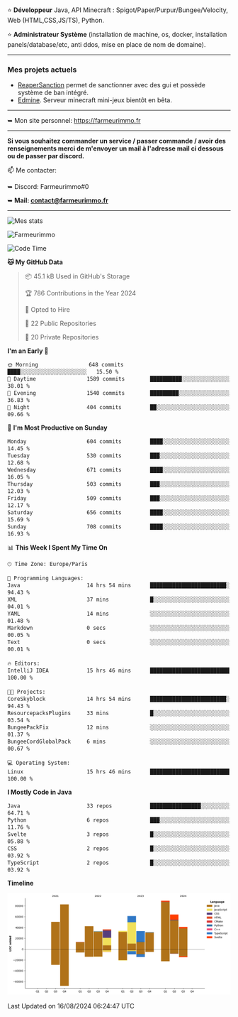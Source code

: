 ⭐ **Développeur** Java, API Minecraft : Spigot/Paper/Purpur/Bungee/Velocity, Web (HTML,CSS,JS/TS), Python.

⭐ **Administrateur Système** (installation de machine, os, docker, installation panels/database/etc, anti ddos, mise en place de nom de domaine).

---

### Mes projets actuels
- [ReaperSanction](https://www.spigotmc.org/resources/reapersanction.89580/) permet de sanctionner avec des gui et possède système de ban intégré.
- [Edmine](https://edmine.net). Serveur minecraft mini-jeux bientôt en bêta.

---

➥ Mon site personnel: https://farmeurimmo.fr

---

**Si vous souhaitez commander un service / passer commande / avoir des renseignements merci de m'envoyer un mail à l'adresse mail ci dessous ou de passer par discord.**

📫 Me contacter:
 
   ➥ Discord: Farmeurimmo#0
   
   ➥ **Mail: contact@farmeurimmo.fr**

---

![Mes stats](https://github-readme-stats.farmeurimmo.fr/api?username=Farmeurimmo&count_private=true&show_icons=true&theme=radical)

<img src="https://komarev.com/ghpvc/?username=Farmeurimmo" alt="Farmeurimmo" />

<!--START_SECTION:waka-->
![Code Time](http://img.shields.io/badge/Code%20Time-1%2C480%20hrs%203%20mins-blue)

**🐱 My GitHub Data** 

> 📦 45.1 kB Used in GitHub's Storage 
 > 
> 🏆 786 Contributions in the Year 2024
 > 
> 💼 Opted to Hire
 > 
> 📜 22 Public Repositories 
 > 
> 🔑 20 Private Repositories 
 > 
**I'm an Early 🐤** 

```text
🌞 Morning                648 commits         ████░░░░░░░░░░░░░░░░░░░░░   15.50 % 
🌆 Daytime                1589 commits        ██████████░░░░░░░░░░░░░░░   38.01 % 
🌃 Evening                1540 commits        █████████░░░░░░░░░░░░░░░░   36.83 % 
🌙 Night                  404 commits         ██░░░░░░░░░░░░░░░░░░░░░░░   09.66 % 
```
📅 **I'm Most Productive on Sunday** 

```text
Monday                   604 commits         ████░░░░░░░░░░░░░░░░░░░░░   14.45 % 
Tuesday                  530 commits         ███░░░░░░░░░░░░░░░░░░░░░░   12.68 % 
Wednesday                671 commits         ████░░░░░░░░░░░░░░░░░░░░░   16.05 % 
Thursday                 503 commits         ███░░░░░░░░░░░░░░░░░░░░░░   12.03 % 
Friday                   509 commits         ███░░░░░░░░░░░░░░░░░░░░░░   12.17 % 
Saturday                 656 commits         ████░░░░░░░░░░░░░░░░░░░░░   15.69 % 
Sunday                   708 commits         ████░░░░░░░░░░░░░░░░░░░░░   16.93 % 
```


📊 **This Week I Spent My Time On** 

```text
🕑︎ Time Zone: Europe/Paris

💬 Programming Languages: 
Java                     14 hrs 54 mins      ████████████████████████░   94.43 % 
XML                      37 mins             █░░░░░░░░░░░░░░░░░░░░░░░░   04.01 % 
YAML                     14 mins             ░░░░░░░░░░░░░░░░░░░░░░░░░   01.48 % 
Markdown                 0 secs              ░░░░░░░░░░░░░░░░░░░░░░░░░   00.05 % 
Text                     0 secs              ░░░░░░░░░░░░░░░░░░░░░░░░░   00.01 % 

🔥 Editors: 
IntelliJ IDEA            15 hrs 46 mins      █████████████████████████   100.00 % 

🐱‍💻 Projects: 
CoreSkyblock             14 hrs 54 mins      ████████████████████████░   94.43 % 
ResourcepacksPlugins     33 mins             █░░░░░░░░░░░░░░░░░░░░░░░░   03.54 % 
BungeePackFix            12 mins             ░░░░░░░░░░░░░░░░░░░░░░░░░   01.37 % 
BungeeCordGlobalPack     6 mins              ░░░░░░░░░░░░░░░░░░░░░░░░░   00.67 % 

💻 Operating System: 
Linux                    15 hrs 46 mins      █████████████████████████   100.00 % 
```

**I Mostly Code in Java** 

```text
Java                     33 repos            ████████████████░░░░░░░░░   64.71 % 
Python                   6 repos             ███░░░░░░░░░░░░░░░░░░░░░░   11.76 % 
Svelte                   3 repos             █░░░░░░░░░░░░░░░░░░░░░░░░   05.88 % 
CSS                      2 repos             █░░░░░░░░░░░░░░░░░░░░░░░░   03.92 % 
TypeScript               2 repos             █░░░░░░░░░░░░░░░░░░░░░░░░   03.92 % 
```



**Timeline**

![Lines of Code chart](https://raw.githubusercontent.com/Farmeurimmo/Farmeurimmo/main/assets/bar_graph.png)


 Last Updated on 16/08/2024 06:24:47 UTC
<!--END_SECTION:waka-->

